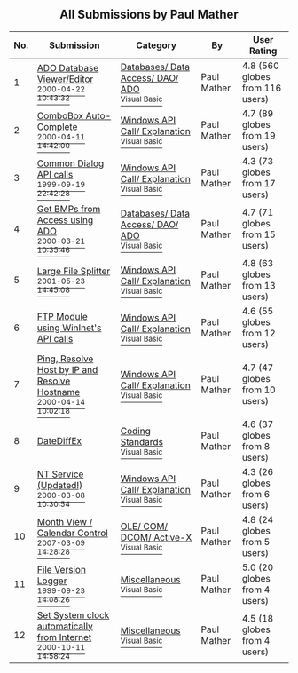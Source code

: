 ﻿<div align="center">

## All Submissions by Paul Mather

</div>

No.  | Submission | Category | By   | User Rating
---- | ---------- | -------- | ---- | -----------
1 | [ADO Database Viewer/Editor<br /><sup>2000-04-22 10:43:32</sup>](https://github.com/Planet-Source-Code/paul-mather-ado-database-viewer-editor__1-6584) | [Databases/ Data Access/ DAO/ ADO<br /><sup>Visual Basic</sup>](../ByCategory/databases-data-access-dao-ado__1-6.md) | Paul Mather | 4.8 (560 globes from 116 users)
2 | [ComboBox Auto\-Complete<br /><sup>2000-04-11 14:42:00</sup>](https://github.com/Planet-Source-Code/paul-mather-combobox-auto-complete__1-7037) | [Windows API Call/ Explanation<br /><sup>Visual Basic</sup>](../ByCategory/windows-api-call-explanation__1-39.md) | Paul Mather | 4.7 (89 globes from 19 users)
3 | [Common Dialog API calls<br /><sup>1999-09-19 22:42:28</sup>](https://github.com/Planet-Source-Code/paul-mather-common-dialog-api-calls__1-3592) | [Windows API Call/ Explanation<br /><sup>Visual Basic</sup>](../ByCategory/windows-api-call-explanation__1-39.md) | Paul Mather | 4.3 (73 globes from 17 users)
4 | [Get BMPs from Access using ADO<br /><sup>2000-03-21 10:35:46</sup>](https://github.com/Planet-Source-Code/paul-mather-get-bmps-from-access-using-ado__1-6722) | [Databases/ Data Access/ DAO/ ADO<br /><sup>Visual Basic</sup>](../ByCategory/databases-data-access-dao-ado__1-6.md) | Paul Mather | 4.7 (71 globes from 15 users)
5 | [Large File Splitter<br /><sup>2001-05-23 14:45:08</sup>](https://github.com/Planet-Source-Code/paul-mather-large-file-splitter__1-3582) | [Windows API Call/ Explanation<br /><sup>Visual Basic</sup>](../ByCategory/windows-api-call-explanation__1-39.md) | Paul Mather | 4.8 (63 globes from 13 users)
6 | [FTP Module using WinInet's API calls<br />](https://github.com/Planet-Source-Code/paul-mather-ftp-module-using-wininet-s-api-calls__1-6479) | [Windows API Call/ Explanation<br /><sup>Visual Basic</sup>](../ByCategory/windows-api-call-explanation__1-39.md) | Paul Mather | 4.6 (55 globes from 12 users)
7 | [Ping, Resolve Host by IP and Resolve Hostname<br /><sup>2000-04-14 10:02:18</sup>](https://github.com/Planet-Source-Code/paul-mather-ping-resolve-host-by-ip-and-resolve-hostname__1-4664) | [Windows API Call/ Explanation<br /><sup>Visual Basic</sup>](../ByCategory/windows-api-call-explanation__1-39.md) | Paul Mather | 4.7 (47 globes from 10 users)
8 | [DateDiffEx<br />](https://github.com/Planet-Source-Code/paul-mather-datediffex__1-31810) | [Coding Standards<br /><sup>Visual Basic</sup>](../ByCategory/coding-standards__1-43.md) | Paul Mather | 4.6 (37 globes from 8 users)
9 | [NT Service \(Updated\!\)<br /><sup>2000-03-08 10:30:54</sup>](https://github.com/Planet-Source-Code/paul-mather-nt-service-updated__1-6478) | [Windows API Call/ Explanation<br /><sup>Visual Basic</sup>](../ByCategory/windows-api-call-explanation__1-39.md) | Paul Mather | 4.3 (26 globes from 6 users)
10 | [Month View / Calendar Control<br /><sup>2007-03-09 14:28:28</sup>](https://github.com/Planet-Source-Code/paul-mather-month-view-calendar-control__1-68088) | [OLE/ COM/ DCOM/ Active\-X<br /><sup>Visual Basic</sup>](../ByCategory/ole-com-dcom-active-x__1-29.md) | Paul Mather | 4.8 (24 globes from 5 users)
11 | [File Version Logger<br /><sup>1999-09-23 14:08:26</sup>](https://github.com/Planet-Source-Code/paul-mather-file-version-logger__1-3663) | [Miscellaneous<br /><sup>Visual Basic</sup>](../ByCategory/miscellaneous__1-1.md) | Paul Mather | 5.0 (20 globes from 4 users)
12 | [Set System clock automatically from Internet<br /><sup>2000-10-11 14:58:24</sup>](https://github.com/Planet-Source-Code/paul-mather-set-system-clock-automatically-from-internet__1-12008) | [Miscellaneous<br /><sup>Visual Basic</sup>](../ByCategory/miscellaneous__1-1.md) | Paul Mather | 4.5 (18 globes from 4 users)
